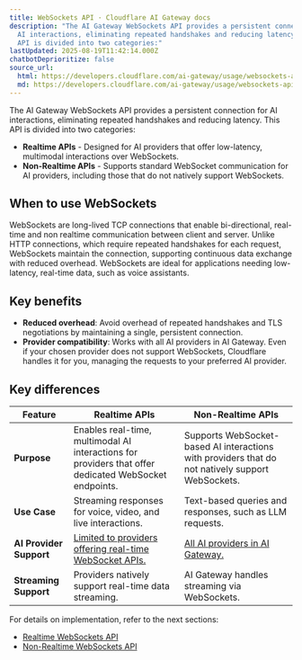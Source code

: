 ```yaml
---
title: WebSockets API · Cloudflare AI Gateway docs
description: "The AI Gateway WebSockets API provides a persistent connection for
  AI interactions, eliminating repeated handshakes and reducing latency. This
  API is divided into two categories:"
lastUpdated: 2025-08-19T11:42:14.000Z
chatbotDeprioritize: false
source_url:
  html: https://developers.cloudflare.com/ai-gateway/usage/websockets-api/
  md: https://developers.cloudflare.com/ai-gateway/usage/websockets-api/index.md
---
```


The AI Gateway WebSockets API provides a persistent connection for AI interactions, eliminating repeated handshakes and reducing latency. This API is divided into two categories:

* **Realtime APIs** - Designed for AI providers that offer low-latency, multimodal interactions over WebSockets.
* **Non-Realtime APIs** - Supports standard WebSocket communication for AI providers, including those that do not natively support WebSockets.

## When to use WebSockets

WebSockets are long-lived TCP connections that enable bi-directional, real-time and non realtime communication between client and server. Unlike HTTP connections, which require repeated handshakes for each request, WebSockets maintain the connection, supporting continuous data exchange with reduced overhead. WebSockets are ideal for applications needing low-latency, real-time data, such as voice assistants.

## Key benefits

* **Reduced overhead**: Avoid overhead of repeated handshakes and TLS negotiations by maintaining a single, persistent connection.
* **Provider compatibility**: Works with all AI providers in AI Gateway. Even if your chosen provider does not support WebSockets, Cloudflare handles it for you, managing the requests to your preferred AI provider.

## Key differences

| Feature | Realtime APIs | Non-Realtime APIs |
| - | - | - |
| **Purpose** | Enables real-time, multimodal AI interactions for providers that offer dedicated WebSocket endpoints. | Supports WebSocket-based AI interactions with providers that do not natively support WebSockets. |
| **Use Case** | Streaming responses for voice, video, and live interactions. | Text-based queries and responses, such as LLM requests. |
| **AI Provider Support** | [Limited to providers offering real-time WebSocket APIs.](https://developers.cloudflare.com/ai-gateway/usage/websockets-api/realtime-api/#supported-providers) | [All AI providers in AI Gateway.](https://developers.cloudflare.com/ai-gateway/usage/providers/) |
| **Streaming Support** | Providers natively support real-time data streaming. | AI Gateway handles streaming via WebSockets. |

For details on implementation, refer to the next sections:

* [Realtime WebSockets API](https://developers.cloudflare.com/ai-gateway/usage/websockets-api/realtime-api/)
* [Non-Realtime WebSockets API](https://developers.cloudflare.com/ai-gateway/usage/websockets-api/non-realtime-api/)
